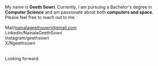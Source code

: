 My name is **Geeth Sowri**. Currently, I am pursuing a Bachelor's degree in **Computer Science** and am passionate about both **computers and space**. Please feel free to reach out to me.
<br> <br>
Mail/nainalageethsowri@gmail.com <br>
LinkedIn/NainalaGeethSowri <br>
Instagram/geethsowri <br>
X/Ngeethsowri <br>
<br> <br>
Looking forward.
